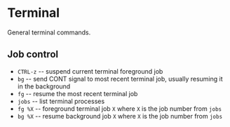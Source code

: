 # Terminal

General terminal commands.

## Job control

* `CTRL-z` -- suspend current terminal foreground job
* `bg` -- send CONT signal to most recent terminal job, usually resuming it in the background
* `fg` -- resume the most recent terminal job
* `jobs` -- list terminal processes
* `fg %X` -- foreground terminal job `X` where `X` is the job number from `jobs`
* `bg %X` -- resume background job `X` where `X` is the job number from `jobs`

